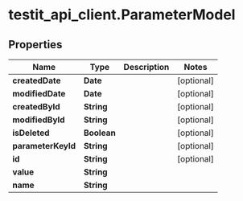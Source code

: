 # testit_api_client.ParameterModel

## Properties

Name | Type | Description | Notes
------------ | ------------- | ------------- | -------------
**createdDate** | **Date** |  | [optional] 
**modifiedDate** | **Date** |  | [optional] 
**createdById** | **String** |  | [optional] 
**modifiedById** | **String** |  | [optional] 
**isDeleted** | **Boolean** |  | [optional] 
**parameterKeyId** | **String** |  | [optional] 
**id** | **String** |  | [optional] 
**value** | **String** |  | 
**name** | **String** |  | 


